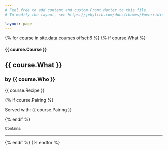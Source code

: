 ```yaml
---
# Feel free to add content and custom Front Matter to this file.
# To modify the layout, see https://jekyllrb.com/docs/themes/#overriding-theme-defaults

layout: page
---
```


{% for course in site.data.courses offset:6 %}
{% if course.What %}
<div class="dish">
    <h4 class="text-muted">{{ course.Course }}</h4>
    <h2>{{ course.What }}</h2>
    <h3 class="text-muted">by {{ course.Who }}</h3>
    <p>{{ course.Recipe }}</p>
    {% if course.Pairing %}
    <p>Served with: {{ course.Pairing }}</p>
    {% endif %}
    <p><small>Contains:</small></p>
</div>
<hr>
{% endif %}
{% endfor %}